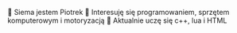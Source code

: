 👋 Siema jestem Piotrek
👀 Interesuję się programowaniem, sprzętem komputerowym i motoryzacją
🌱 Aktualnie uczę się c++, lua i HTML

<!---
pitr311/pitr311 is a ✨ special ✨ repository because its `README.md` (this file) appears on your GitHub profile.
You can click the Preview link to take a look at your changes.
--->

